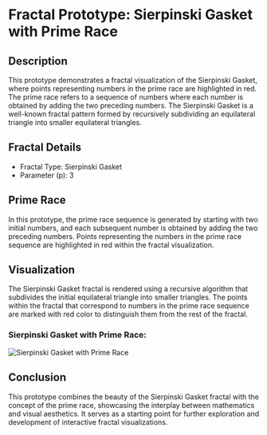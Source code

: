 # Fractal Prototype: Sierpinski Gasket with Prime Race

## Description

This prototype demonstrates a fractal visualization of the Sierpinski Gasket, where points representing numbers in the prime race are highlighted in red. The prime race refers to a sequence of numbers where each number is obtained by adding the two preceding numbers. The Sierpinski Gasket is a well-known fractal pattern formed by recursively subdividing an equilateral triangle into smaller equilateral triangles.

## Fractal Details

- Fractal Type: Sierpinski Gasket
- Parameter (p): 3

## Prime Race

In this prototype, the prime race sequence is generated by starting with two initial numbers, and each subsequent number is obtained by adding the two preceding numbers. Points representing the numbers in the prime race sequence are highlighted in red within the fractal visualization.

## Visualization

The Sierpinski Gasket fractal is rendered using a recursive algorithm that subdivides the initial equilateral triangle into smaller triangles. The points within the fractal that correspond to numbers in the prime race sequence are marked with red color to distinguish them from the rest of the fractal.

### Sierpinski Gasket with Prime Race:

![Sierpinski Gasket with Prime Race](https://github.com/azhan3/Fractal_Visualizer/assets/96319134/6e4ec055-6e6c-4710-b27b-cb9ac89f00f8)


## Conclusion

This prototype combines the beauty of the Sierpinski Gasket fractal with the concept of the prime race, showcasing the interplay between mathematics and visual aesthetics. It serves as a starting point for further exploration and development of interactive fractal visualizations.

